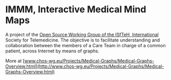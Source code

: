 # IMMM, Interactive Medical Mind Maps</h1>

A project of the [Open Source Working Group of the ISfTeH, International](http://www.isfteh.org/working_groups/category/collaborative_care_team_in_open_source)
Society for Telemedicine. 
The objective is to facilitate understanding and collaboration between the members of a Care Team in charge of a common patient,
across Internet by means of graphs.


More at [www.chos-wg.eu/Projects/Medical-Graphs/Medical-Graphs-Overview.html](http://www.chos-wg.eu/Projects/Medical-Graphs/Medical-Graphs-Overview.html)
